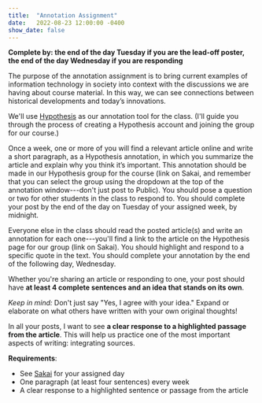 ```yaml
---
title:  "Annotation Assignment"
date:   2022-08-23 12:00:00 -0400
show_date: false
---
```

**Complete by: the end of the day Tuesday if you are the lead-off poster, the end of the day Wednesday if you are responding**

The purpose of the annotation assignment is to bring current examples of information technology in society into context with the discussions we are having about course material. In this way, we can see connections between historical developments and today’s innovations.

We'll use [Hypothesis](https://web.hypothes.is/) as our annotation tool for the class. (I'll guide you through the process of creating a Hypothesis account and joining the group for our course.)

Once a week, one or more of you will find a relevant article online and write a short paragraph, as a Hypothesis annotation, in which you summarize the article and explain why you think it’s important. This annotation should be made in our Hypothesis group for the course (link on Sakai, and remember that you can select the group using the dropdown at the top of the annotation window---don't just post to Public). You should pose a question or two for other students in the class to respond to. You should complete your post by the end of the day on Tuesday of your assigned week, by midnight.

Everyone else in the class should read the posted article(s) and write an annotation for each one---you'll find a link to the article on the Hypothesis page for our group (link on Sakai). You should highlight and respond to a specific quote in the text. You should complete your annotation by the end of the following day, Wednesday.

Whether you're sharing an article or responding to one, your post should have **at least 4 complete sentences and an idea that stands on its own**.

*Keep in mind:* Don't just say "Yes, I agree with your idea." Expand or elaborate on what others have written with your own original thoughts!

In all your posts, I want to see **a clear response to a highlighted passage from the article**. This will help us practice one of the most important aspects of writing: integrating sources.

**Requirements**:

- See [Sakai](https://sakai.washjeff.edu) for your assigned day
- One paragraph (at least four sentences) every week
- A clear response to a highlighted sentence or passage from the article

